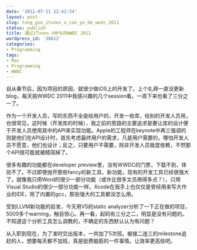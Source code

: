```yaml
---
date: '2011-07-11 22:42:54'
layout: post
slug: tong_guo_itunes_u_can_yu_de_wwdc_2011
status: publish
title: 通过iTunes U参与的WWDC 2011
wordpress_id: '38012'
categories:
- Programming
tags:
- Mac
- Programming
- WWDC
---
```


自从春节后，因为项目的原因，就很少做iOS上的开发了。上个礼拜一直没更新blog，每天挑WWDC 2011中我感兴趣的几个session看。一周下来也看了三分之一了。

 

作为一个开发人员，写的东西不全是给用户的，开发一些库，给别的开发人员用，也很常见。这时候（开发库的时候），我之前的思路的主要追求是要让库的设计便于开发人员使用其中的API来实现功能。Apple的工程师在keynote中再三强调的则是他们在API设计时，首先考虑最终用户的需求，凡是用户需要的，哪怕开发人员不愿意，他们也设计；反之，只要用户不需要，除非开发人员极度依赖，不然那个API很可能就被精简掉了。

 

很多有趣的功能都在developer preview里，没有WWDC的门票，下载不到，体验不了。不过即使抛开那些fancy的新工具、新功能，现有的开发工具已经很强大了。就像我只用Word的很少一部分功能（或许比很多文员用得多点？），只用Visual Studio的很少一部分功能一样，Xcode在我手上也仅仅是曾经用来写大作业的IDE，除了内置的gcc，那些强大的工具都没怎么用。

 

受到LLVM新功能的启发，今天用VS的static analyzer分析了一下正在做的项目，5000多个warning，触目惊心。再一看，起码有三分之二，明显是没有问题的。不知道这个分析工具怎么调教的，不确定的东西默认认为有问题？

 

从入职到现在，为了准时交出版本，一共加了5次班。被接二连三的milestone追赶的人，想要每天都不加班，真是挺费脑筋的一件事情。让效率更高些吧。
